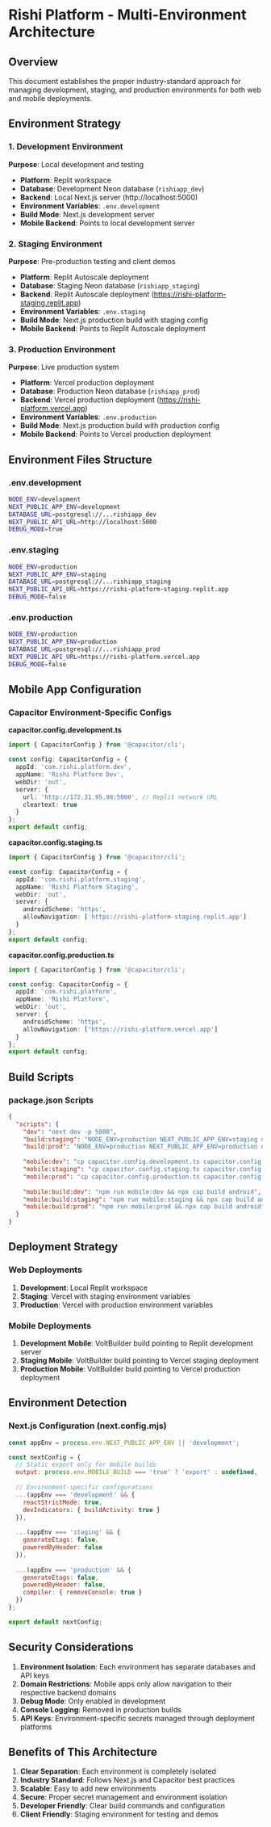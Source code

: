 # Rishi Platform - Multi-Environment Architecture

## Overview

This document establishes the proper industry-standard approach for managing development, staging, and production environments for both web and mobile deployments.

## Environment Strategy

### 1. Development Environment
**Purpose**: Local development and testing
- **Platform**: Replit workspace
- **Database**: Development Neon database (`rishiapp_dev`)
- **Backend**: Local Next.js server (http://localhost:5000)
- **Environment Variables**: `.env.development`
- **Build Mode**: Next.js development server
- **Mobile Backend**: Points to local development server

### 2. Staging Environment  
**Purpose**: Pre-production testing and client demos
- **Platform**: Replit Autoscale deployment
- **Database**: Staging Neon database (`rishiapp_staging`)
- **Backend**: Replit Autoscale deployment (https://rishi-platform-staging.replit.app)
- **Environment Variables**: `.env.staging`
- **Build Mode**: Next.js production build with staging config
- **Mobile Backend**: Points to Replit Autoscale deployment

### 3. Production Environment
**Purpose**: Live production system
- **Platform**: Vercel production deployment  
- **Database**: Production Neon database (`rishiapp_prod`)
- **Backend**: Vercel production deployment (https://rishi-platform.vercel.app)
- **Environment Variables**: `.env.production`
- **Build Mode**: Next.js production build with production config
- **Mobile Backend**: Points to Vercel production deployment

## Environment Files Structure

### .env.development
```bash
NODE_ENV=development
NEXT_PUBLIC_APP_ENV=development
DATABASE_URL=postgresql://...rishiapp_dev
NEXT_PUBLIC_API_URL=http://localhost:5000
DEBUG_MODE=true
```

### .env.staging
```bash
NODE_ENV=production
NEXT_PUBLIC_APP_ENV=staging
DATABASE_URL=postgresql://...rishiapp_staging  
NEXT_PUBLIC_API_URL=https://rishi-platform-staging.replit.app
DEBUG_MODE=false
```

### .env.production
```bash
NODE_ENV=production
NEXT_PUBLIC_APP_ENV=production
DATABASE_URL=postgresql://...rishiapp_prod
NEXT_PUBLIC_API_URL=https://rishi-platform.vercel.app
DEBUG_MODE=false
```

## Mobile App Configuration

### Capacitor Environment-Specific Configs

**capacitor.config.development.ts**
```typescript
import { CapacitorConfig } from '@capacitor/cli';

const config: CapacitorConfig = {
  appId: 'com.rishi.platform.dev',
  appName: 'Rishi Platform Dev',
  webDir: 'out',
  server: {
    url: 'http://172.31.95.98:5000', // Replit network URL
    cleartext: true
  }
};
export default config;
```

**capacitor.config.staging.ts**
```typescript
import { CapacitorConfig } from '@capacitor/cli';

const config: CapacitorConfig = {
  appId: 'com.rishi.platform.staging',
  appName: 'Rishi Platform Staging',
  webDir: 'out',
  server: {
    androidScheme: 'https',
    allowNavigation: ['https://rishi-platform-staging.replit.app']
  }
};
export default config;
```

**capacitor.config.production.ts**
```typescript
import { CapacitorConfig } from '@capacitor/cli';

const config: CapacitorConfig = {
  appId: 'com.rishi.platform',
  appName: 'Rishi Platform',
  webDir: 'out',
  server: {
    androidScheme: 'https',
    allowNavigation: ['https://rishi-platform.vercel.app']
  }
};
export default config;
```

## Build Scripts

### package.json Scripts
```json
{
  "scripts": {
    "dev": "next dev -p 5000",
    "build:staging": "NODE_ENV=production NEXT_PUBLIC_APP_ENV=staging next build",
    "build:prod": "NODE_ENV=production NEXT_PUBLIC_APP_ENV=production next build",
    
    "mobile:dev": "cp capacitor.config.development.ts capacitor.config.ts && npm run build:static && npx cap sync",
    "mobile:staging": "cp capacitor.config.staging.ts capacitor.config.ts && NODE_ENV=staging npm run build:static && npx cap sync",
    "mobile:prod": "cp capacitor.config.production.ts capacitor.config.ts && NODE_ENV=production npm run build:static && npx cap sync",
    
    "mobile:build:dev": "npm run mobile:dev && npx cap build android",
    "mobile:build:staging": "npm run mobile:staging && npx cap build android", 
    "mobile:build:prod": "npm run mobile:prod && npx cap build android"
  }
}
```

## Deployment Strategy

### Web Deployments
1. **Development**: Local Replit workspace
2. **Staging**: Vercel with staging environment variables
3. **Production**: Vercel with production environment variables

### Mobile Deployments
1. **Development Mobile**: VoltBuilder build pointing to Replit development server
2. **Staging Mobile**: VoltBuilder build pointing to Vercel staging deployment
3. **Production Mobile**: VoltBuilder build pointing to Vercel production deployment

## Environment Detection

### Next.js Configuration (next.config.mjs)
```javascript
const appEnv = process.env.NEXT_PUBLIC_APP_ENV || 'development';

const nextConfig = {
  // Static export only for mobile builds
  output: process.env.MOBILE_BUILD === 'true' ? 'export' : undefined,
  
  // Environment-specific configurations
  ...(appEnv === 'development' && {
    reactStrictMode: true,
    devIndicators: { buildActivity: true }
  }),
  
  ...(appEnv === 'staging' && {
    generateEtags: false,
    poweredByHeader: false
  }),
  
  ...(appEnv === 'production' && {
    generateEtags: false,
    poweredByHeader: false,
    compiler: { removeConsole: true }
  })
};

export default nextConfig;
```

## Security Considerations

1. **Environment Isolation**: Each environment has separate databases and API keys
2. **Domain Restrictions**: Mobile apps only allow navigation to their respective backend domains
3. **Debug Mode**: Only enabled in development
4. **Console Logging**: Removed in production builds
5. **API Keys**: Environment-specific secrets managed through deployment platforms

## Benefits of This Architecture

1. **Clear Separation**: Each environment is completely isolated
2. **Industry Standard**: Follows Next.js and Capacitor best practices
3. **Scalable**: Easy to add new environments
4. **Secure**: Proper secret management and environment isolation
5. **Developer Friendly**: Clear build commands and configuration
6. **Client Friendly**: Staging environment for testing and demos